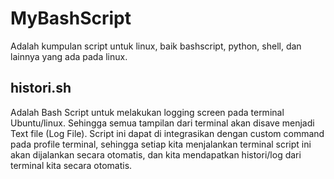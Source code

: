 # MyBashScript
Adalah kumpulan script untuk linux, baik bashscript, python, shell, dan lainnya yang ada pada linux.

## histori.sh
Adalah Bash Script untuk melakukan logging screen pada terminal Ubuntu/linux. Sehingga semua tampilan dari terminal akan disave menjadi Text file (Log File).
Script ini dapat di integrasikan dengan custom command pada profile terminal, sehingga setiap kita menjalankan terminal script ini akan dijalankan secara otomatis, dan kita mendapatkan histori/log dari terminal kita secara otomatis.

